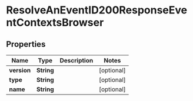 

# ResolveAnEventID200ResponseEventContextsBrowser


## Properties

| Name | Type | Description | Notes |
|------------ | ------------- | ------------- | -------------|
|**version** | **String** |  |  [optional] |
|**type** | **String** |  |  [optional] |
|**name** | **String** |  |  [optional] |



